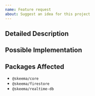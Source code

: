 ```yaml
---
name: Feature request
about: Suggest an idea for this project
---
```


<!--- Provide a general summary of the issue in the Title above -->

## Detailed Description

<!--- Provide a detailed description of the change or addition you are proposing -->

## Possible Implementation

<!--- Not obligatory, but suggest an idea for implementing addition or change -->

## Packages Affected

<!--- Delete as applicable -->

- `@skeema/core`
- `@skeema/firestore`
- `@skeema/realtime-db`
